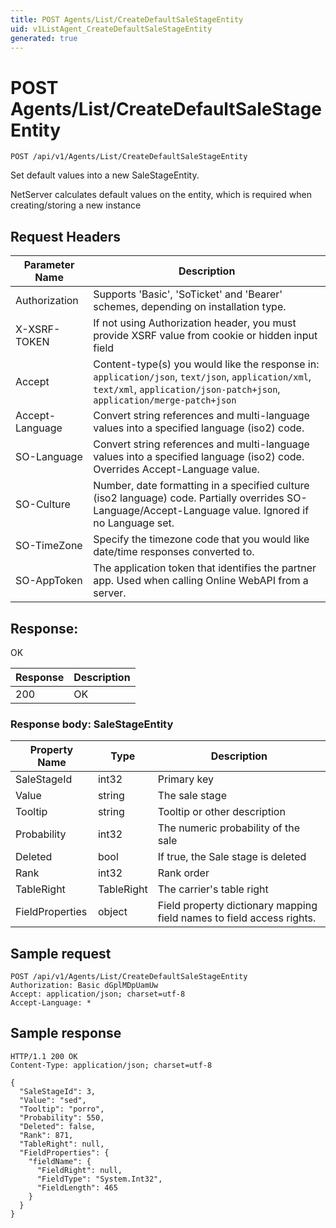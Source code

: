 ```yaml
---
title: POST Agents/List/CreateDefaultSaleStageEntity
uid: v1ListAgent_CreateDefaultSaleStageEntity
generated: true
---
```


# POST Agents/List/CreateDefaultSaleStageEntity

```http
POST /api/v1/Agents/List/CreateDefaultSaleStageEntity
```

Set default values into a new SaleStageEntity.


NetServer calculates default values on the entity, which is required when creating/storing a new instance







## Request Headers

| Parameter Name | Description |
|----------------|-------------|
| Authorization  | Supports 'Basic', 'SoTicket' and 'Bearer' schemes, depending on installation type. |
| X-XSRF-TOKEN   | If not using Authorization header, you must provide XSRF value from cookie or hidden input field |
| Accept         | Content-type(s) you would like the response in: `application/json`, `text/json`, `application/xml`, `text/xml`, `application/json-patch+json`, `application/merge-patch+json` |
| Accept-Language | Convert string references and multi-language values into a specified language (iso2) code. |
| SO-Language | Convert string references and multi-language values into a specified language (iso2) code. Overrides Accept-Language value. |
| SO-Culture | Number, date formatting in a specified culture (iso2 language) code. Partially overrides SO-Language/Accept-Language value. Ignored if no Language set. |
| SO-TimeZone | Specify the timezone code that you would like date/time responses converted to. |
| SO-AppToken | The application token that identifies the partner app. Used when calling Online WebAPI from a server. |


## Response:

OK

| Response | Description |
|----------------|-------------|
| 200 | OK |

### Response body: SaleStageEntity

| Property Name | Type |  Description |
|----------------|------|--------------|
| SaleStageId | int32 | Primary key |
| Value | string | The sale stage |
| Tooltip | string | Tooltip or other description |
| Probability | int32 | The numeric probability of the sale |
| Deleted | bool | If true, the Sale stage is deleted |
| Rank | int32 | Rank order |
| TableRight | TableRight | The carrier's table right |
| FieldProperties | object | Field property dictionary mapping field names to field access rights. |

## Sample request

```http!
POST /api/v1/Agents/List/CreateDefaultSaleStageEntity
Authorization: Basic dGplMDpUamUw
Accept: application/json; charset=utf-8
Accept-Language: *
```

## Sample response

```http_
HTTP/1.1 200 OK
Content-Type: application/json; charset=utf-8

{
  "SaleStageId": 3,
  "Value": "sed",
  "Tooltip": "porro",
  "Probability": 550,
  "Deleted": false,
  "Rank": 871,
  "TableRight": null,
  "FieldProperties": {
    "fieldName": {
      "FieldRight": null,
      "FieldType": "System.Int32",
      "FieldLength": 465
    }
  }
}
```
